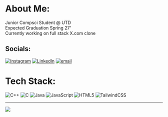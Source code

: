 # About Me:
Junior Compsci Student @ UTD <br>Expected Graduation Spring 27'<br>Currently working on full stack X.com clone


## Socials:
[![Instagram](https://img.shields.io/badge/Instagram-%23E4405F.svg?logo=Instagram&logoColor=white)](https://instagram.com/garrhock) [![LinkedIn](https://img.shields.io/badge/LinkedIn-%230077B5.svg?logo=linkedin&logoColor=white)](https://linkedin.com/in/garrett-hockersmith) [![email](https://img.shields.io/badge/Email-D14836?logo=gmail&logoColor=white)](mailto:texgeh@gmail.com) 

# Tech Stack:
![C++](https://img.shields.io/badge/c++-%2300599C.svg?style=for-the-badge&logo=c%2B%2B&logoColor=white) ![C](https://img.shields.io/badge/c-%2300599C.svg?style=for-the-badge&logo=c&logoColor=white) ![Java](https://img.shields.io/badge/java-%23ED8B00.svg?style=for-the-badge&logo=openjdk&logoColor=white) ![JavaScript](https://img.shields.io/badge/javascript-%23323330.svg?style=for-the-badge&logo=javascript&logoColor=%23F7DF1E) ![HTML5](https://img.shields.io/badge/html5-%23E34F26.svg?style=for-the-badge&logo=html5&logoColor=white) ![TailwindCSS](https://img.shields.io/badge/tailwindcss-%2338B2AC.svg?style=for-the-badge&logo=tailwind-css&logoColor=white)

---
[![](https://visitcount.itsvg.in/api?id=garrhock&icon=0&color=0)](https://visitcount.itsvg.in)

<!-- Proudly created with GPRM ( https://gprm.itsvg.in ) -->
